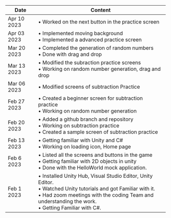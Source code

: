 |Date  | Content |
| ------------- | ------------- |
| Apr 10 2023  | •	Worked on the next button in the practice screen |
| Apr 03 2023  | •	Implemented moving background <br> •	Implemented a advanced practice screen |
| Mar 20 2023  | •	Completed the generation of random numbers <br> •	Done with drag and drop |
| Mar 13 2023  | •	Modified the subraction practice screens <br> •	Working on random number generation, drag and drop |
| Mar 06 2023  | •	Modified screens of subtraction Practice |
| Feb 27 2023  | •	Created a beginner screen for subtraction practice <br> •	Working on random number generation |
| Feb 20 2023  | •	Added a github branch and repository <br> •	Working on subtraction practice <br> •	Created a sample screen of subtraction practice |
| Feb 13 2023  | •	Getting familiar with Unity and C# <br> •	Working on loading icon, Home page  |
| Feb 6 2023  | •	Listed all the screens and buttons in the game <br> •	Getting familiar with 2D objects in unity <br>•	Done with the HelloWorld mock application. |
| Feb 1 2023  | •	Installed Unity Hub, Visual Studio Editor, Unity Editor. <br> •	Watched Unity tutorials and got Familiar with it. <br> •	Had zoom meetings with the coding Team and understanding the work. <br> •	Getting Familiar with C#. |
